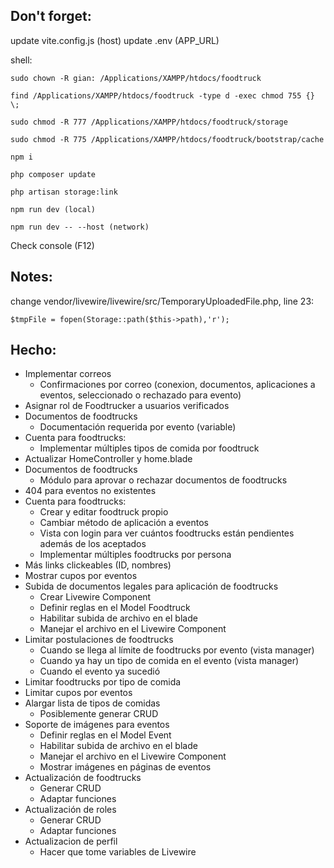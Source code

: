 ## Don't forget:
update vite.config.js (host)
update .env (APP_URL)

shell:
```
sudo chown -R gian: /Applications/XAMPP/htdocs/foodtruck
```
```
find /Applications/XAMPP/htdocs/foodtruck -type d -exec chmod 755 {} \;
```
```
sudo chmod -R 777 /Applications/XAMPP/htdocs/foodtruck/storage
```
```
sudo chmod -R 775 /Applications/XAMPP/htdocs/foodtruck/bootstrap/cache
```

```
npm i
```
```
php composer update
```
```
php artisan storage:link
```
```
npm run dev (local)
```
```
npm run dev -- --host (network)
```

Check console (F12)
## Notes:
change vendor/livewire/livewire/src/TemporaryUploadedFile.php, line 23:

```
$tmpFile = fopen(Storage::path($this->path),'r');
```

## Hecho:
- Implementar correos
    - Confirmaciones por correo (conexion, documentos, aplicaciones a eventos, seleccionado o rechazado para evento)
- Asignar rol de Foodtrucker a usuarios verificados
- Documentos de foodtrucks
    - Documentación requerida por evento (variable)
- Cuenta para foodtrucks:
    - Implementar múltiples tipos de comida por foodtruck
- Actualizar HomeController y home.blade
- Documentos de foodtrucks
    - Módulo para aprovar o rechazar documentos de foodtrucks
- 404 para eventos no existentes
- Cuenta para foodtrucks:
    - Crear y editar foodtruck propio
    - Cambiar método de aplicación a eventos
    - Vista con login para ver cuántos foodtrucks están pendientes además de los aceptados
    - Implementar múltiples foodtrucks por persona
- Más links clickeables (ID, nombres)
- Mostrar cupos por eventos
- Subida de documentos legales para aplicación de foodtrucks
    - Crear Livewire Component
    - Definir reglas en el Model Foodtruck
    - Habilitar subida de archivo en el blade
    - Manejar el archivo en el Livewire Component
- Limitar postulaciones de foodtrucks
    - Cuando se llega al límite de foodtrucks por evento (vista manager)
    - Cuando ya hay un tipo de comida en el evento (vista manager)
    - Cuando el evento ya sucedió
- Limitar foodtrucks por tipo de comida
- Limitar cupos por eventos
- Alargar lista de tipos de comidas
    - Posiblemente generar CRUD
- Soporte de imágenes para eventos
    - Definir reglas en el Model Event
    - Habilitar subida de archivo en el blade
    - Manejar el archivo en el Livewire Component
    - Mostrar imágenes en páginas de eventos
- Actualización de foodtrucks
    - Generar CRUD
    - Adaptar funciones
- Actualización de roles
    - Generar CRUD
    - Adaptar funciones
- Actualizacion de perfil
    - Hacer que tome variables de Livewire
